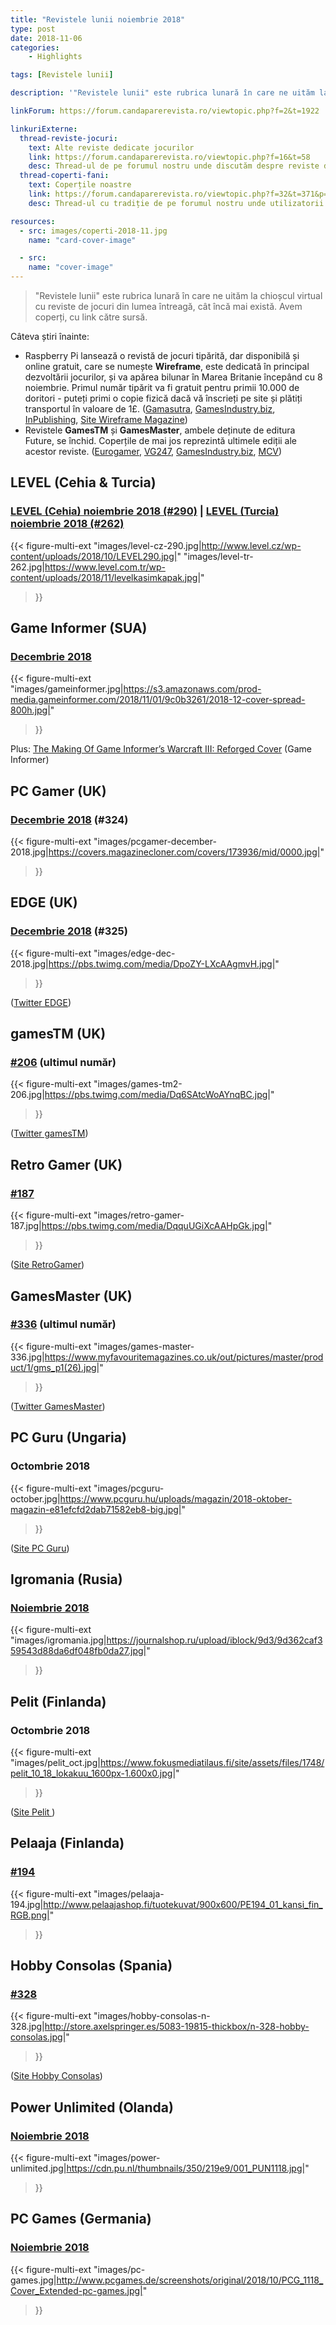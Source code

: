 ```yaml
---
title: "Revistele lunii noiembrie 2018"
type: post
date: 2018-11-06
categories:
    - Highlights

tags: [Revistele lunii]

description: '"Revistele lunii" este rubrica lunară în care ne uităm la chioșcul virtual cu reviste de jocuri din lumea întreagă, cât încă mai există. Avem coperți, cu link către sursă.'

linkForum: https://forum.candaparerevista.ro/viewtopic.php?f=2&t=1922

linkuriExterne:
  thread-reviste-jocuri:
    text: Alte reviste dedicate jocurilor
    link: https://forum.candaparerevista.ro/viewtopic.php?f=16&t=58
    desc: Thread-ul de pe forumul nostru unde discutăm despre reviste de jocuri
  thread-coperti-fani:
    text: Coperțile noastre
    link: https://forum.candaparerevista.ro/viewtopic.php?f=32&t=371&p=7346
    desc: Thread-ul cu tradiție de pe forumul nostru unde utilizatorii își creează propriile coperți de reviste

resources:
  - src: images/coperti-2018-11.jpg
    name: "card-cover-image"

  - src:
    name: "cover-image"
---
```


> "Revistele lunii" este rubrica lunară în care ne uităm la chioșcul virtual cu reviste de jocuri din lumea întreagă, cât încă mai există. Avem coperți, cu link către sursă.

Câteva știri înainte:

* Raspberry Pi lansează o revistă de jocuri tipărită, dar disponibilă și online gratuit, care se numește **Wireframe**, este dedicată în principal dezvoltării jocurilor, și va apărea bilunar în Marea Britanie începând cu 8 noiembrie. Primul număr tipărit va fi gratuit pentru primii 10.000 de doritori - puteți primi o copie fizică dacă vă înscrieți pe site și plătiți transportul în valoare de 1£. ([Gamasutra](http://www.gamasutra.com/view/news/329465/Raspberry_Pi_launches_game_dev_magazine_Wireframe_.php), [GamesIndustry.biz](https://www.gamesindustry.biz/articles/2018-10-26-raspberry-pi-launches-games-development-magazine-wireframe), [InPublishing](https://www.inpublishing.co.uk/news/articles/raspberry_pi_launches_wireframe_magazine_12204.aspx), [Site Wireframe Magazine](https://wireframe.raspberrypi.org/))
* Revistele **GamesTM** și **GamesMaster**, ambele deținute de editura Future, se închid. Coperțile de mai jos reprezintă ultimele ediții ale acestor reviste. ([Eurogamer](https://www.eurogamer.net/articles/2018-10-19-uk-mags-gamestm-and-gamesmaster-shut-down), [VG247](https://www.vg247.com/2018/10/19/future-publishing-close-games-tm-games-master/), [GamesIndustry.biz](https://www.gamesindustry.biz/articles/2018-10-17-uk-magazines-gamestm-and-gamesmaster-to-close), [MCV](https://www.mcvuk.com/business/this-months-issues-of-gamesmaster-and-games-tm-will-be-their-last))

## LEVEL (Cehia & Turcia)

### [LEVEL (Cehia) noiembrie 2018 (#290)](http://www.level.cz/starsi-cisla/level-290/ ) | [LEVEL (Turcia) noiembrie 2018 (#262)](https://www.level.com.tr/haber/level-kasim-262-sayisi-bayilerde.html )

{{< figure-multi-ext
    "images/level-cz-290.jpg|http://www.level.cz/wp-content/uploads/2018/10/LEVEL290.jpg|"
    "images/level-tr-262.jpg|https://www.level.com.tr/wp-content/uploads/2018/11/levelkasimkapak.jpg|"
>}}

## Game Informer (SUA)

### [Decembrie 2018](https://www.gameinformer.com/cover-reveal/2018/11/02/december-cover-revealed-warcraft-iii-reforged)

{{< figure-multi-ext
    "images/gameinformer.jpg|https://s3.amazonaws.com/prod-media.gameinformer.com/2018/11/01/9c0b3261/2018-12-cover-spread-800h.jpg|"
>}}

Plus: [The Making Of Game Informer’s Warcraft III: Reforged Cover](https://www.gameinformer.com/2018/11/06/the-making-of-game-informers-warcraft-iii-reforged-cover) (Game Informer)

## PC Gamer (UK)

### [Decembrie 2018](https://www.pcgamer.com/pc-gamer-uk-december-issue-cyberpunk-2077/ ) (#324)

{{< figure-multi-ext
    "images/pcgamer-december-2018.jpg|https://covers.magazinecloner.com/covers/173936/mid/0000.jpg|"
>}}

## EDGE (UK)

### [Decembrie 2018](https://www.myfavouritemagazines.co.uk/gaming/edge-magazine-back-issues/edge-december-2018-issue-325/) (#325)

{{< figure-multi-ext
    "images/edge-dec-2018.jpg|https://pbs.twimg.com/media/DpoZY-LXcAAgmvH.jpg|"
>}}

([Twitter EDGE](https://twitter.com/edgeonline/))

## gamesTM (UK)

### [#206](https://www.myfavouritemagazines.co.uk/Games-TM-Print-Back-Issues/games-tm-issue-206/) (ultimul număr)

{{< figure-multi-ext
    "images/games-tm2-206.jpg|https://pbs.twimg.com/media/Dq6SAtcWoAYnqBC.jpg|"
>}}

([Twitter gamesTM](https://twitter.com/gamesTMmag))

## Retro Gamer (UK)

### [#187](https://www.myfavouritemagazines.co.uk/retro-gamer-print-back-issues/retro-gamer-issue-187/)

{{< figure-multi-ext
    "images/retro-gamer-187.jpg|https://pbs.twimg.com/media/DqquUGiXcAAHpGk.jpg|"
>}}

([Site RetroGamer](https://www.retrogamer.net/blog_post/celebrates-snks-40th-anniversary-with-retro-gamer-187/))

## GamesMaster (UK)

### [#336](https://www.myfavouritemagazines.co.uk/gaming/gamesmaster-magazine-back-issues/gamesmaster-december-2018-issue-336/) (ultimul număr)

{{< figure-multi-ext
    "images/games-master-336.jpg|https://www.myfavouritemagazines.co.uk/out/pictures/master/product/1/gms_p1(26).jpg|"
>}}

([Twitter GamesMaster](https://twitter.com/GamesMaster))

## PC Guru (Ungaria)

### Octombrie 2018

{{< figure-multi-ext
    "images/pcguru-october.jpg|https://www.pcguru.hu/uploads/magazin/2018-oktober-magazin-e81efcfd2dab71582eb8-big.jpg|"
>}}

([Site PC Guru](https://www.pcguru.hu/magazin))

## Igromania (Rusia)

### [Noiembrie 2018](https://www.igromania.ru/magazine/253/)

{{< figure-multi-ext
    "images/igromania.jpg|https://journalshop.ru/upload/iblock/9d3/9d362caf359543d88da6df048fb0da27.jpg|"
>}}

## Pelit (Finlanda)

### Octombrie 2018

{{< figure-multi-ext
    "images/pelit_oct.jpg|https://www.fokusmediatilaus.fi/site/assets/files/1748/pelit_10_18_lokakuu_1600px-1.600x0.jpg|"
>}}

([Site Pelit ](https://www.pelit.fi/))

## Pelaaja (Finlanda)

### [#194](https://www.pelaajalehti.com/lehdet/marraskuun-pelaaja-kaupoissa)

{{< figure-multi-ext
    "images/pelaaja-194.jpg|http://www.pelaajashop.fi/tuotekuvat/900x600/PE194_01_kansi_fin_RGB.png|"
>}}

## Hobby Consolas (Spania)

### [#328](http://store.axelspringer.es/n-328-hobby-consolas.html)

{{< figure-multi-ext
    "images/hobby-consolas-n-328.jpg|http://store.axelspringer.es/5083-19815-thickbox/n-328-hobby-consolas.jpg|"
>}}

([Site Hobby Consolas](https://www.hobbyconsolas.com/))


## Power Unlimited (Olanda)

### [Noiembrie 2018](https://www.pu.nl/magazine/edities/power-unlimited-2018-11)

{{< figure-multi-ext
    "images/power-unlimited.jpg|https://cdn.pu.nl/thumbnails/350/219e9/001_PUN1118.jpg|"
>}}

## PC Games (Germania)

### [Noiembrie 2018](http://www.pcgames.de/PC-Games-Brands-19921/News/11-18-Fallout-76-1268061/)

{{< figure-multi-ext
    "images/pc-games.jpg|http://www.pcgames.de/screenshots/original/2018/10/PCG_1118_Cover_Extended-pc-games.jpg|"
>}}
